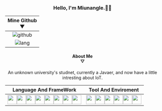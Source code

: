 <h3><center>Hello, I'm Miunangle.🚴‍♂️</center></h3>


|                       Mine Github<br>▼                       |
| :----------------------------------------------------------: |
| ![github](https://github-readme-stats.vercel.app/api?username=Miunangel&show_icons=true&count_private=true) |
| ![lang](https://github-readme-stats.vercel.app/api/top-langs/?username=Miunangel&hide=html&layout=compact) |

<div align="center">
    <h4>
        About Me<br>
        ▽
    </h4>
    <p>
        An unknown university's studnet, currently a Javaer, and now have a little intresting about IoT.
    </p>
</div>

|                    Language And FrameWork                    | Tool And Enviroment                                          |
| :----------------------------------------------------------: | ------------------------------------------------------------ |
| <img width=30 src="https://cdn.jsdelivr.net/npm/simple-icons@latest/icons/java.svg"><img width=30 src="https://cdn.jsdelivr.net/npm/simple-icons@latest/icons/spring.svg"><img width=30 src="https://cdn.jsdelivr.net/npm/simple-icons@latest/icons/springboot.svg"><img width=30 src="https://cdn.jsdelivr.net/npm/simple-icons@latest/icons/go.svg"><img width=30 src="https://cdn.jsdelivr.net/npm/simple-icons@latest/icons/typescript.svg"><img width=30 src="https://cdn.jsdelivr.net/npm/simple-icons@latest/icons/vuedotjs.svg"><img width=30 src="https://cdn.jsdelivr.net/npm/simple-icons@latest/icons/python.svg"><img width=30 src="https://cdn.jsdelivr.net/npm/simple-icons@latest/icons/flutter.svg"> | <img width=30 src="https://cdn.jsdelivr.net/npm/simple-icons@latest/icons/jetbrains.svg"><img width=30 src="https://cdn.jsdelivr.net/npm/simple-icons@latest/icons/neovim.svg"><img width=30 src="https://cdn.jsdelivr.net/npm/simple-icons@latest/icons/visualstudiocode.svg"><img width=30 src="https://cdn.jsdelivr.net/npm/simple-icons@latest/icons/archlinux.svg"><img width=30 src="https://cdn.jsdelivr.net/npm/simple-icons@latest/icons/windows.svg"><img width=30 src="https://cdn.jsdelivr.net/npm/simple-icons@latest/icons/raspberrypi.svg"> |

